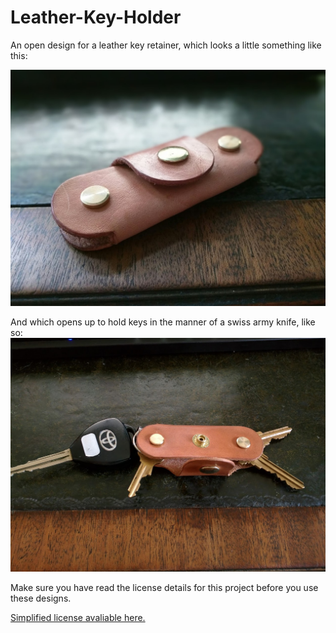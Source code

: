 # Leather-Key-Holder
An open design for a leather key retainer, which looks a little something like this:

![](https://github.com/rynehager/Leather-Key-Holder/blob/master/Images/Keyfob.jpg?raw=true "Delicious")

And which opens up to hold keys in the manner of a swiss army knife, like so:
![](https://github.com/rynehager/Leather-Key-Holder/blob/master/Images/Open_Keyfob.jpg?raw=true "Delicious")


Make sure you have read the license details for this project before you use these designs.

[Simplified license avaliable here.](https://creativecommons.org/licenses/by-sa/4.0/)
